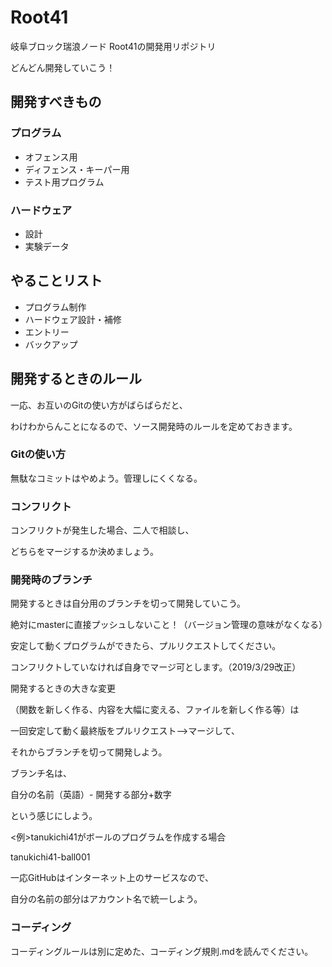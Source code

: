 # Root41

岐阜ブロック瑞浪ノード Root41の開発用リポジトリ

どんどん開発していこう！

## 開発すべきもの

### プログラム

* オフェンス用
* ディフェンス・キーパー用
* テスト用プログラム

### ハードウェア

* 設計
* 実験データ

## やることリスト

* プログラム制作
* ハードウェア設計・補修
* エントリー
* バックアップ

## 開発するときのルール

一応、お互いのGitの使い方がばらばらだと、

わけわからんことになるので、ソース開発時のルールを定めておきます。

### Gitの使い方

無駄なコミットはやめよう。管理しにくくなる。

### コンフリクト

コンフリクトが発生した場合、二人で相談し、

どちらをマージするか決めましょう。

### 開発時のブランチ

開発するときは自分用のブランチを切って開発していこう。

絶対にmasterに直接プッシュしないこと！（バージョン管理の意味がなくなる）

安定して動くプログラムができたら、プルリクエストしてください。

コンフリクトしていなければ自身でマージ可とします。（2019/3/29改正）

開発するときの大きな変更

（関数を新しく作る、内容を大幅に変える、ファイルを新しく作る等）は

一回安定して動く最終版をプルリクエスト-->マージして、

それからブランチを切って開発しよう。

ブランチ名は、

自分の名前（英語）- 開発する部分+数字

という感じにしよう。

<例>tanukichi41がボールのプログラムを作成する場合

tanukichi41-ball001

一応GitHubはインターネット上のサービスなので、

自分の名前の部分はアカウント名で統一しよう。

### コーディング

コーディングルールは別に定めた、コーディング規則.mdを読んでください。
